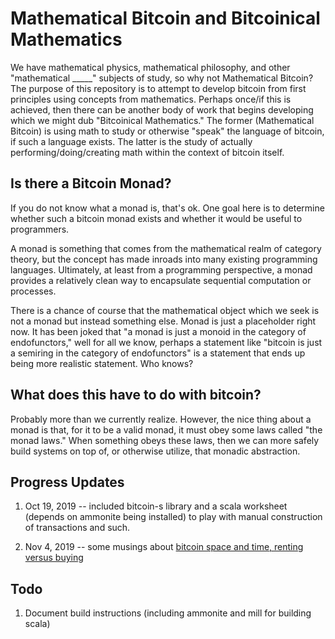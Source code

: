 # Mathematical Bitcoin and Bitcoinical Mathematics
We have mathematical physics, mathematical philosophy, and other "mathematical _____" subjects of study, so why not Mathematical Bitcoin?
The purpose of this repository is to attempt to develop bitcoin from first principles using concepts from mathematics. Perhaps once/if this is achieved, then there can be another body of work that begins developing which we might dub "Bitcoinical Mathematics." The former (Mathematical Bitcoin) is
using math to study or otherwise "speak" the language of bitcoin, if such a language exists. The latter is the study of actually performing/doing/creating math within the context of bitcoin itself. 

## Is there a Bitcoin Monad?
If you do not know what a monad is, that's ok. One goal here is to determine whether such a bitcoin monad exists and whether it would be useful to programmers.

A monad is something that comes from the mathematical realm of category theory, but the concept has made inroads into many existing programming
languages. Ultimately, at least from a programming perspective, a monad provides a relatively clean way to encapsulate sequential computation or processes.

There is a chance of course that the mathematical object which we seek is not a monad but instead something else. Monad is just a placeholder right now. It has been joked that "a monad is just a monoid in the category of endofunctors," well for all we know, perhaps a statement like "bitcoin is just a semiring in the category of endofunctors" is a statement that ends up being more realistic statement. Who knows?

## What does this have to do with bitcoin?
Probably more than we currently realize. However, the nice thing about a monad is that, for it to be a valid monad, it must obey some laws called
"the monad laws." When something obeys these laws, then we can more safely build systems on top of, or otherwise utilize, that monadic abstraction.

## Progress Updates
1. Oct 19, 2019 -- included bitcoin-s library and a scala worksheet (depends on ammonite being installed) to play with manual construction of transactions and such.

2. Nov 4, 2019 -- some musings about [bitcoin space and time, renting versus buying](blob/master/RentingVsBuying.md) 
## Todo
1. Document build instructions (including ammonite and mill for building scala)
